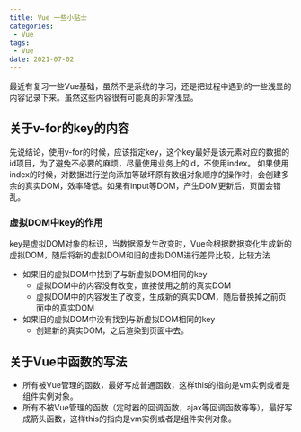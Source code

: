```yaml
---
title: Vue 一些小贴士
categories: 
 - Vue
tags:
 - Vue
date: 2021-07-02
---
```


最近有复习一些Vue基础，虽然不是系统的学习，还是把过程中遇到的一些浅显的内容记录下来。虽然这些内容很有可能真的非常浅显。

## 关于v-for的key的内容

先说结论，使用v-for的时候，应该指定key，这个key最好是该元素对应的数据的id项目，为了避免不必要的麻烦，尽量使用业务上的id，不使用index。 
如果使用index的时候，对数据进行逆向添加等破坏原有数组对象顺序的操作时，会创建多余的真实DOM，效率降低。如果有input等DOM，产生DOM更新后，页面会错乱。

### 虚拟DOM中key的作用
key是虚拟DOM对象的标识，当数据源发生改变时，Vue会根据数据变化生成新的虚拟DOM，随后将新的虚拟DOM和旧的虚拟DOM进行差异比较，比较方法
* 如果旧的虚拟DOM中找到了与新虚拟DOM相同的key
  * 虚拟DOM中的内容没有改变，直接使用之前的真实DOM
  * 虚拟DOM中的内容发生了改变，生成新的真实DOM，随后替换掉之前页面中的真实DOM
* 如果旧的虚拟DOM中没有找到与新虚拟DOM相同的key
  * 创建新的真实DOM，之后渲染到页面中去。


## 关于Vue中函数的写法
* 所有被Vue管理的函数，最好写成普通函数，这样this的指向是vm实例或者是组件实例对象。
* 所有不被Vue管理的函数（定时器的回调函数，ajax等回调函数等等），最好写成箭头函数，这样this的指向是vm实例或者是组件实例对象。